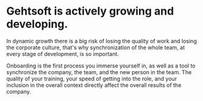 # Gehtsoft is actively growing and developing. 

In dynamic growth there is a big risk of losing the quality of work and losing the corporate culture, that's why synchronization of the whole team, at every stage of development, is so important. 

Onboarding is the first process you immerse yourself in, as well as a tool to synchronize the company, the team, and the new person in the team. 
The quality of your training, your speed of getting into the role, and your inclusion in the overall context directly affect the overall results of the company.

